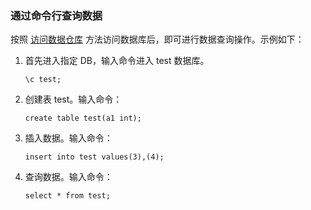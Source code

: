 ### 通过命令行查询数据

按照 [访问数据仓库](/document/product/878/20075) 方法访问数据库后，即可进行数据查询操作。示例如下：

1. 首先进入指定 DB，输入命令进入 test 数据库。

   ```
   \c test;
   ```

2. 创建表 test。输入命令：

   ```
   create table test(a1 int);
   ```

3. 插入数据。输入命令： 

   ```
   insert into test values(3),(4);
   ```

4. 查询数据。输入命令： 

   ```
   select * from test;
   ```

   

